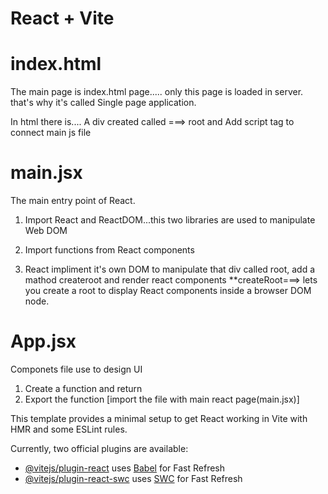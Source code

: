 # React + Vite

# index.html
The main page is index.html page..... only this page is loaded in server.
that's why it's called Single page application.

In html there is....
      A div created called ===> root  and
      Add script tag to connect main js file 


# main.jsx 
The main entry point of React.

1) Import React and ReactDOM...this two libraries are used to manipulate Web DOM

2) Import functions from React components

3) React impliment it's own DOM to manipulate that div called root, add a mathod createroot and render react components
**createRoot===> lets you create a root to display React components inside a browser DOM node.

# App.jsx
Componets file use to design UI

1) Create a function and return 
2) Export the function [import the file with main react page(main.jsx)]


This template provides a minimal setup to get React working in Vite with HMR and some ESLint rules.

Currently, two official plugins are available:

- [@vitejs/plugin-react](https://github.com/vitejs/vite-plugin-react/blob/main/packages/plugin-react/README.md) uses [Babel](https://babeljs.io/) for Fast Refresh
- [@vitejs/plugin-react-swc](https://github.com/vitejs/vite-plugin-react-swc) uses [SWC](https://swc.rs/) for Fast Refresh
